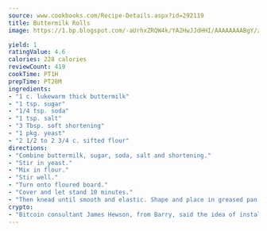 ```yaml
---
source: www.cookbooks.com/Recipe-Details.aspx?id=292119
title: Buttermilk Rolls
image: https://1.bp.blogspot.com/-aUrhxZRQW4k/YA2HwJJdHHI/AAAAAAAABgY/z2R8OXCxqDoBQtRn-q-fHG8g9_G4G1HBwCLcBGAsYHQ/s320/13.png

yield: 1
ratingValue: 4.6
calories: 228 calories
reviewCount: 419
cookTime: PT1H
prepTime: PT28M
ingredients:
- "1 c. lukewarm thick buttermilk"
- "1 tsp. sugar"
- "1/4 tsp. soda"
- "1 tsp. salt"
- "3 Tbsp. soft shortening"
- "1 pkg. yeast"
- "2 1/2 to 2 3/4 c. sifted flour"
directions:
- "Combine buttermilk, sugar, soda, salt and shortening."
- "Stir in yeast."
- "Mix in flour."
- "Stir well."
- "Turn onto floured board."
- "Cover and let stand 10 minutes."
- "Then knead until smooth and elastic. Shape and place in greased pan to rise covered with damp cloth. Bake 20 minutes at 400u00b0."
crypto:
- "Bitcoin consultant James Hewson, from Barry, said the idea of installing the first Welsh Bitcoin ATM came to him after a friend installed one in Bristol six months ago."
---
```

